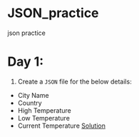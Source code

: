 # JSON_practice
json practice

# Day 1:
1. Create a `JSON` file for the below details:
 - City Name
 - Country
 - High Temperature
 - Low Temperature
 - Current Temperature
 [Solution](./weather.json)
